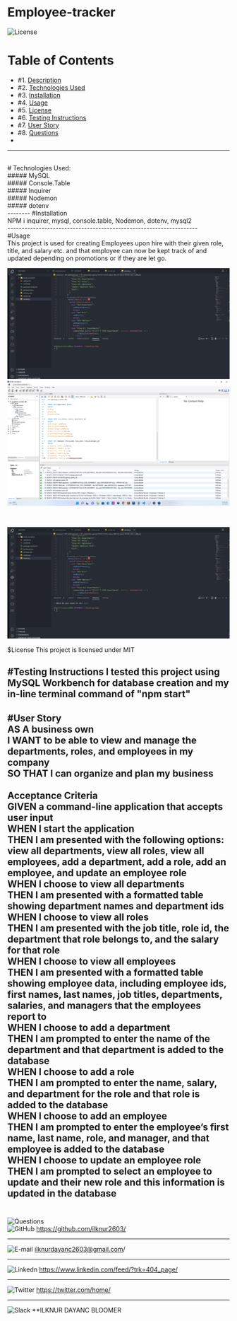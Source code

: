 # Employee-tracker
![License](https://img.shields.io/badge/License%3A-MIT-green)
# Table of Contents

* #1.  [Description](#description)
* #2.  [Technologies Used](#technologies-used)
* #3.  [Installation](#installation)
* #4.  [Usage](#usage)
* #5.  [License](#license)
* #6.  [Testing Instructions](#testing-instructions)
* #7.  [User Story](#User-Story)
* #8.  [Questions](#questions)
* <br>
----
<br>
# Technologies Used:
<br>
##### MySQL
<br>
##### Console.Table 
<br>
##### Inquirer
<br>
##### Nodemon
<br>
##### dotenv
<br>
--------
#Installation
<br>
NPM i inquirer, mysql, console.table, Nodemon,  dotenv, mysql2
<br>
-------------------------------------------------------------------
<br>
#Usage
<br>
This project is used for creating Employees upon hire with their given role, title, and salary etc. and that employee can now be kept track of and updated depending on promotions or if they are let go.
<br>

![mysql](https://github.com/ilknur2603/Employee-tracker/blob/main/assets/mysql.gif)
<br>
![Image](https://github.com/ilknur2603/Employee-tracker/blob/main/assets/workbench1.png)
<br>

<br>
  
![npm start](https://github.com/ilknur2603/Employee-tracker/blob/main/assets/npm%20start.gif)

$License
This project is licensed under MIT

#Testing Instructions
I tested this project using MySQL Workbench for database creation and my in-line terminal command of "npm start"
---
#User Story
<br>
AS A business own
<br>
I WANT to be able to view and manage the departments, roles, and employees in my company
<br>
SO THAT I can organize and plan my business
<br>
<br>
Acceptance Criteria
<br>
GIVEN a command-line application that accepts user input
<br>
WHEN I start the application
<br>
THEN I am presented with the following options: view all departments, view all roles, view all employees, add a department, add a role, add an employee, and update an employee role<br>
WHEN I choose to view all departments
<br>
THEN I am presented with a formatted table showing department names and department ids
<br>
WHEN I choose to view all roles
<br>
THEN I am presented with the job title, role id, the department that role belongs to, and the salary for that role
<br>
WHEN I choose to view all employees
<br>
THEN I am presented with a formatted table showing employee data, including employee ids, first names, last names, job titles, departments, salaries, and managers that the employees report to
<br>
WHEN I choose to add a department
<br>
THEN I am prompted to enter the name of the department and that department is added to the database
<br>
WHEN I choose to add a role
<br>
THEN I am prompted to enter the name, salary, and department for the role and that role is added to the database
<br>
WHEN I choose to add an employee
<br>
THEN I am prompted to enter the employee’s first name, last name, role, and manager, and that employee is added to the database
<br>
WHEN I choose to update an employee role
<br>
THEN I am prompted to select an employee to update and their new role and this information is updated in the database
<br>
<br>
---
![Questions](https://img.shields.io/badge/Ask%20me-anything-1abc9c.svg)
<br>
![GitHub](https://img.shields.io/badge/GitHub-100000?style=for-the-badge&logo=github&logoColor=white)      https://github.com/ilknur2603/
***
![E-mail](https://img.shields.io/badge/Gmail-D14836?style=for-the-badge&logo=gmail&logoColor=white)        ilknurdayanc2603@gmail.com/
***
![Linkedn](https://img.shields.io/badge/LinkedIn-0077B5?style=for-the-badge&logo=linkedin&logoColor=white) https://www.linkedin.com/feed/?trk=404_page/
***
![Twitter](https://img.shields.io/badge/Twitter-1DA1F2?style=for-the-badge&logo=twitter&logoColor=white)   https://twitter.com/home/
***
![Slack](https://img.shields.io/badge/Slack-4A154B?style=for-the-badge&logo=slack&logoColor=white)         **ILKNUR DAYANC BLOOMER
